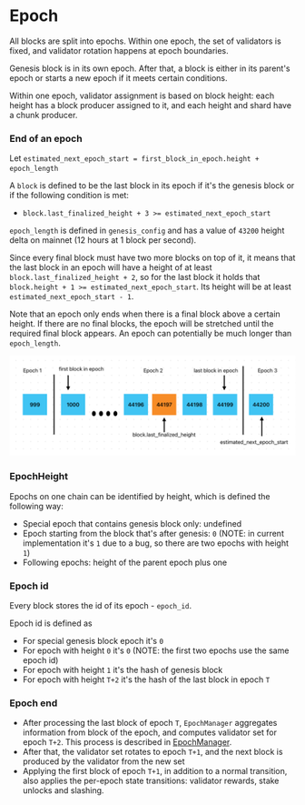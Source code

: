 # Epoch

All blocks are split into epochs. Within one epoch, the set of validators is fixed, and validator rotation
happens at epoch boundaries.

Genesis block is in its own epoch. After that, a block is either in its parent's epoch or
starts a new epoch if it meets certain conditions.

Within one epoch, validator assignment is based on block height: each height has a block producer assigned to it, and
each height and shard have a chunk producer.

### End of an epoch

Let `estimated_next_epoch_start = first_block_in_epoch.height + epoch_length`

A `block` is defined to be the last block in its epoch if it's the genesis block or if the following condition is met:

- `block.last_finalized_height + 3 >= estimated_next_epoch_start`

`epoch_length` is defined in `genesis_config` and has a value of `43200` height delta on mainnet (12 hours at 1 block per second).

Since every final block must have two more blocks on top of it, it means that the last block in an epoch will have a height of at least `block.last_finalized_height + 2`, so for the last block it holds that `block.height + 1 >= estimated_next_epoch_start`. Its height will be at least `estimated_next_epoch_start - 1`.

Note that an epoch only ends when there is a final block above a certain height. If there are no final blocks, the epoch will be stretched until the required final block appears. An epoch can potentially be much longer than `epoch_length`.

![Diagram of epoch end](epoch_end_diagram.png)

### EpochHeight

Epochs on one chain can be identified by height, which is defined the following way:

- Special epoch that contains genesis block only: undefined
- Epoch starting from the block that's after genesis: `0` (NOTE: in current implementation it's `1` due to a bug, so there are two epochs with height `1`)
- Following epochs: height of the parent epoch plus one

### Epoch id

Every block stores the id of its epoch - `epoch_id`.

Epoch id is defined as

- For special genesis block epoch it's `0`
- For epoch with height `0` it's `0` (NOTE: the first two epochs use the same epoch id)
- For epoch with height `1` it's the hash of genesis block 
- For epoch with height `T+2` it's the hash of the last block in epoch `T`

### Epoch end

- After processing the last block of epoch `T`, `EpochManager` aggregates information from block of the epoch, and computes
validator set for epoch `T+2`. This process is described in [EpochManager](EpochManager.md).
- After that, the validator set rotates to epoch `T+1`, and the next block is produced by the validator from the new set
- Applying the first block of epoch `T+1`, in addition to a normal transition, also applies the per-epoch state transitions:
  validator rewards, stake unlocks and slashing.
